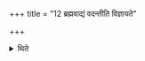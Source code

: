+++
title = "12 ब्रह्मवाद्यं वदन्तीति विज्ञायते"

+++

<details><summary>थिते</summary>

ब्रह्मवाद्यं वदन्तीति विज्ञायते १२
</details>
